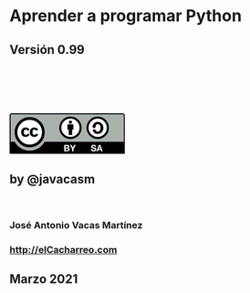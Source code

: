 # Aprender a programar Python 

## Versión 0.99

<br/>
<br/>
<br/>
<br/>

![Licencia CC by SA](./images/Licencia_CC_peque.png) 

## by @javacasm

<br/>

### José Antonio Vacas Martínez


### http://elCacharreo.com


## Marzo 2021
